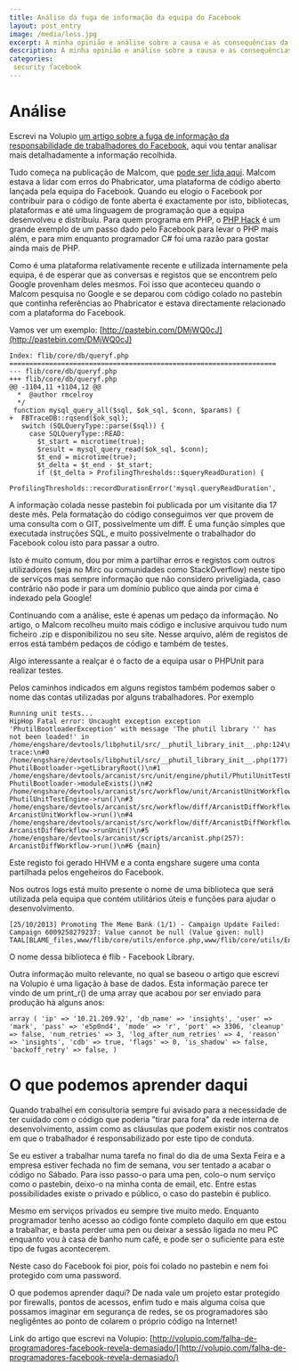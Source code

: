 ```yaml
---
title: Análise da fuga de informação da equipa do Facebook
layout: post_entry
image: /media/less.jpg
excerpt: A minha opinião e análise sobre a causa e as consequências da fuga de informação da equipa do Facebook
description: A minha opinião e análise sobre a causa e as consequências da fuga de informação da equipa do Facebook
categories:
 security facebook
---
```

# Análise

Escrevi na Volupio [um artigo sobre a fuga de informação da responsabilidade de trabalhadores do Facebook](http://volupio.com/falha-de-programadores-facebook-revela-demasiado/), aqui vou tentar analisar mais detalhadamente a informação recolhida.

Tudo começa na publicação de Malcom, que [pode ser lida aqui](http://sintheticlabs.com/blog/a-look-inside-facebooks-source-code.html). Malcom estava a lidar com erros do Phabricator, uma plataforma de código aberto lançada pela equipa do Facebook. Quando eu elogio o Facebook por contribuir para o código de fonte aberta é exactamente por isto, bibliotecas, plataformas e até uma linguagem de programação que a equipa desenvolveu e distribuíu. Para quem programa em PHP, o [PHP Hack](http://hacklang.org/) é um grande exemplo de um passo dado pelo Facebook para levar o PHP mais além, e para mim enquanto programador C# foi uma razão para gostar ainda mais de PHP.

Como é uma plataforma relativamente recente e utilizada internamente pela equipa, é de esperar que as conversas e registos que se encontrem pelo Google provenham deles mesmos. Foi isso que aconteceu quando o Malcom pesquisa no Google e se deparou com código colado no pastebin que continha referências ao Phabricator e estava directamente relacionado com a plataforma do Facebook.

Vamos ver um exemplo: [http://pastebin.com/DMjWQ0cJ](http://pastebin.com/DMjWQ0cJ)

	Index: flib/core/db/queryf.php
	===================================================================
	--- flib/core/db/queryf.php
	+++ flib/core/db/queryf.php
	@@ -1104,11 +1104,12 @@
	  *  @author rmcelroy
	  */
	 function mysql_query_all($sql, $ok_sql, $conn, $params) {
	+  FBTraceDB::rqsend($ok_sql);
	   switch (SQLQueryType::parse($sql)) {
	     case SQLQueryType::READ:
	       $t_start = microtime(true);
	       $result = mysql_query_read($ok_sql, $conn);
	       $t_end = microtime(true);
	       $t_delta = $t_end - $t_start;
	       if ($t_delta > ProfilingThresholds::$queryReadDuration) {
	         ProfilingThresholds::recordDurationError('mysql.queryReadDuration',

A informação colada nesse pastebin foi publicada por um visitante dia 17 deste mês. Pela formatação do código conseguimos ver que provem de uma consulta com o GIT, possivelmente um diff. É uma função simples que executada instruções SQL, e muito possivelmente o trabalhador do Facebook colou isto para passar a outro.

Isto é muito comum, dou por mim a partilhar erros e registos com outros utilizadores (seja no Mirc ou comunidades como StackOverflow) neste tipo de serviços mas sempre informação que não considero priveligiada, caso contrário não pode ir para um domínio publico que ainda por cima é indexado pela Google!

Continuando com a análise, este é apenas um pedaço da informação. No artigo, o Malcom recolheu muito mais código e inclusive arquivou tudo num ficheiro .zip e disponibilizou no seu site. Nesse arquivo, além de registos de erros está também pedaços de código e também de testes.

Algo interessante a realçar é o facto de a equipa usar o PHPUnit para realizar testes. 

Pelos caminhos indicados em alguns registos também podemos saber o nome das contas utilizadas por alguns trabalhadores. Por exemplo

	Running unit tests...
	HipHop Fatal error: Uncaught exception exception 'PhutilBootloaderException' with message 'The phutil library '' has not been loaded!' in /home/engshare/devtools/libphutil/src/__phutil_library_init__.php:124\nStack trace:\n#0 /home/engshare/devtools/libphutil/src/__phutil_library_init__.php(177): PhutilBootloader->getLibraryRoot()\n#1 /home/engshare/devtools/arcanist/src/unit/engine/phutil/PhutilUnitTestEngine.php(53): PhutilBootloader->moduleExists()\n#2 /home/engshare/devtools/arcanist/src/workflow/unit/ArcanistUnitWorkflow.php(113): PhutilUnitTestEngine->run()\n#3 /home/engshare/devtools/arcanist/src/workflow/diff/ArcanistDiffWorkflow.php(1172): ArcanistUnitWorkflow->run()\n#4 /home/engshare/devtools/arcanist/src/workflow/diff/ArcanistDiffWorkflow.php(225): ArcanistDiffWorkflow->runUnit()\n#5 /home/engshare/devtools/arcanist/scripts/arcanist.php(257): ArcanistDiffWorkflow->run()\n#6 {main}

Este registo foi gerado HHVM e a conta engshare sugere uma conta partilhada pelos engeheiros do Facebook.

Nos outros logs está muito presente o nome de uma biblioteca que será utilizada pela equipa que contém utilitários úteis e funções para ajudar o desenvolvimento.

	[25/10/2013] Promoting The Meme Bank (1/1) - Campaign Update Failed: Campaign 6009258279237: Value cannot be null (Value given: null) TAAL[BLAME_files,www/flib/core/utils/enforce.php,www/flib/core/utils/EnforceBase.php]

O nome dessa biblioteca é flib - Facebook Library.

Outra informação muito relevante, no qual se baseou o artigo que escrevi na Volupio é uma ligação à base de dados. Esta informação parece ter vindo de um print_r() de uma array que acabou por ser enviado para produção hà alguns anos:

	array ( 'ip' => '10.21.209.92', 'db_name' => 'insights', 'user' => 'mark', 'pass' => 'e5p0nd4', 'mode' => 'r', 'port' => 3306, 'cleanup' => false, 'num_retries' => 3, 'log_after_num_retries' => 4, 'reason' => 'insights', 'cdb' => true, 'flags' => 0, 'is_shadow' => false, 'backoff_retry' => false, )


# O que podemos aprender daqui

Quando trabalhei em consultoria sempre fui avisado para a necessidade de ter cuidado com o código que poderia "tirar para fora" da rede interna de desenvolvimento, assim como as cláusulas que podem existir nos contratos em que o trabalhador é responsabilizado por este tipo de conduta.

Se eu estiver a trabalhar numa tarefa no final do dia de uma Sexta Feira e a empresa estiver fechada no fim de semana, vou ser tentado a acabar o código no Sábado. Para isso passo-o para uma pen, colo-o num serviço como o pastebin, deixo-o na minha conta de email, etc. Entre estas possibilidades existe o privado e público, o caso do pastebin é publico.

Mesmo em serviços privados eu sempre tive muito medo. Enquanto programador tenho acesso ao código fonte completo daquilo em que estou a trabalhar, e basta perder uma pen ou deixar a sessão ligada no meu PC enquanto vou à casa de banho num café, e pode ser o suficiente para este tipo de fugas acontecerem.

Neste caso do Facebook foi pior, pois foi colado no pastebin e nem foi protegido com uma password.

O que podemos aprender daqui? De nada vale um projeto estar protegido por firewalls, pontos de acessos, enfim tudo e mais alguma coisa que possamos imaginar em segurança de redes, se os programadores são negligêntes ao ponto de colarem o próprio código na Internet!

Link do artigo que escrevi na Volupio: [http://volupio.com/falha-de-programadores-facebook-revela-demasiado/](http://volupio.com/falha-de-programadores-facebook-revela-demasiado/)